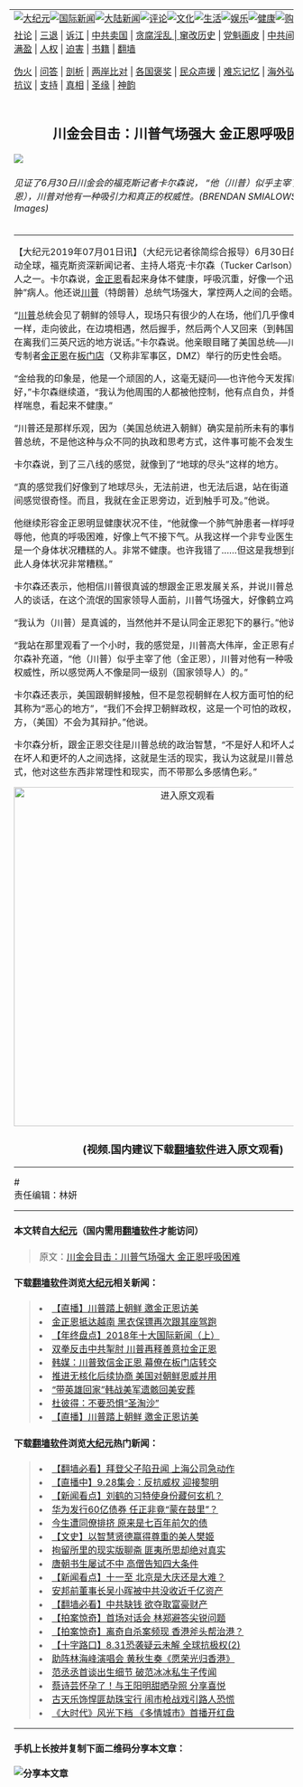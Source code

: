 <a name="1" id="1" target="_blank"></a><span id="1"></span>
<table border="0"><tr><td colspan="2" VALIGN=TOP><a href="https://github.com/asdfgt5/djy/blob/master/gb/nsc413.md#1"><img src="https://raw.githubusercontent.com/asdfgt5/1/master/t/djy/1.jpg" title="大纪元"></a><a href="https://github.com/asdfgt5/djy/blob/master/gb/n24hr.md#1"><img src="https://raw.githubusercontent.com/asdfgt5/1/master/t/djy/3.jpg" title="国际新闻"></a><a href="https://github.com/asdfgt5/djy/blob/master/gb/nsc413.md#1"><img src="https://raw.githubusercontent.com/asdfgt5/1/master/t/djy/4.jpg" title="大陆新闻"></a><a href="https://github.com/asdfgt5/djy/blob/master/gb/news392.md#1"><img src="https://raw.githubusercontent.com/asdfgt5/1/master/t/djy/5.jpg" title="评论"></a><a href="https://github.com/asdfgt5/djy/blob/master/gb/news2007.md#1"><img src="https://raw.githubusercontent.com/asdfgt5/1/master/t/djy/6.jpg" title="文化"></a><a href="https://github.com/asdfgt5/djy/blob/master/gb/news2008.md#1"><img src="https://raw.githubusercontent.com/asdfgt5/1/master/t/djy/7.jpg" title="生活"></a><a href="https://github.com/asdfgt5/djy/blob/master/gb/ncyule.md#1"><img src="https://raw.githubusercontent.com/asdfgt5/1/master/t/djy/8.jpg" title="娱乐"></a><a href="https://github.com/asdfgt5/djy/blob/master/gb/nsc1002.md#1"><img src="https://raw.githubusercontent.com/asdfgt5/1/master/t/djy/9.jpg" title="健康"><a href="https://www.youlucky.com"><img src="https://raw.githubusercontent.com/asdfgt5/1/master/t/djy/10.jpg" title="购物"></a><a href="https://www.supportepoch.org/donation?utm_medium=epochtimes&utm_source=referral&utm_campaign=donate_button_djyhomepage"><img src="https://raw.githubusercontent.com/asdfgt5/1/master/t/djy/12.jpg" title="捐款"></a></td></tr>
<tr><td colspan="2" VALIGN=TOP><a target="_blank" href="https://git.io/fjCRf">社论</a> | <a target="_blank" href="https://github.com/asdfgt5/djy/blob/master/gb/nf5657.md#1">三退</a> | <a target="_blank" href="https://github.com/asdfgt5/djy/blob/master/gb/nf6123.md#1">诉江</a> | <a target="_blank" href="https://github.com/asdfgt5/djy/blob/master/gb/nf1176117.md#1">中共卖国</a> | <a target="_blank" href="https://github.com/asdfgt5/djy/blob/master/gb/nf5773.md#1">贪腐淫乱 | <a target="_blank" href="https://github.com/asdfgt5/djy/blob/master/gb/nf1176115.md#1">窜改历史</a> | <a target="_blank" href="https://github.com/asdfgt5/djy/blob/master/gb/nf1176107.md#1">党魁画皮</a> | <a target="_blank" href="https://github.com/asdfgt5/djy/blob/master/gb/nf1320400.md#1">中共间谍</a> | <a target="_blank" href="https://github.com/asdfgt5/djy/blob/master/gb/nf1176114.md#1">破坏传统</a> | <a target="_blank" href="https://github.com/asdfgt5/djy/blob/master/gb/nf5287.md#1">恶贯满盈</a> | <a target="_blank" href="https://github.com/asdfgt5/djy/blob/master/gb/ncid278.md#1">人权</a> | <a target="_blank" href="https://github.com/asdfgt5/djy/blob/master/gb/nf1176111.md#1">迫害</a> | <a target="_blank" href="https://github.com/asdfgt5/djy/blob/master/gb/nf1235328.md#1">书籍</a> | <a target="_blank" href="https://github.com/asdfgt5/fq/blob/master/README.md?zsrh#1">翻墙</a></p><p><a target="_blank" href="https://github.com/asdfgt5/djy/blob/master/gb/nf5562.md#1">伪火</a> | <a target="_blank" href="https://github.com/asdfgt5/djy/blob/master/gb/nf4378.md#1">问答</a> | <a target="_blank" href="https://github.com/asdfgt5/djy/blob/master/gb/nf5792.md#1">剖析</a> | <a target="_blank" href="https://github.com/asdfgt5/djy/blob/master/gb/nf5735.md#1">两岸比对</a> | <a target="_blank" href="https://github.com/asdfgt5/djy/blob/master/gb/nf6119.md#1">各国褒奖</a> | <a target="_blank" href="https://github.com/asdfgt5/djy/blob/master/gb/nf6120.md#1">民众声援</a> | <a target="_blank" href="https://github.com/asdfgt5/djy/blob/master/gb/nf1188594.md#1">难忘记忆</a> | <a target="_blank" href="https://github.com/asdfgt5/djy/blob/master/gb/nf3180.md#1">海外弘传</a> | <a target="_blank" href="https://github.com/asdfgt5/djy/blob/master/gb/nf5410.md#1">万人上访</a> | <a target="_blank" href="https://github.com/asdfgt5/ntdtv/blob/master/gb/prog1530_1.md#1">和平抗议</a> | <a target="_blank" href="https://github.com/asdfgt5/djy/blob/master/gb/nf4386.md#1">支持</a> | <a target="_blank" href="https://github.com/asdfgt5/djy/blob/master/gb/nf4389.md#1">真相</a> | <a target="_blank" href="https://github.com/asdfgt5/djy/blob/master/gb/nf5790.md#1">圣缘</a> | <a target="_blank" href="https://github.com/asdfgt5/djy/blob/master/gb/nf4786.md#1">神韵</a></td></tr>
<tr><td VALIGN=TOP width="626"><h2 align=center>川金会目击：川普气场强大 金正恩呼吸困难</h2>
<img src="http://i.epochtimes.com/assets/uploads/2019/07/GettyImages-1152948580-600x400.jpg" />
<h6>见证了6月30日川金会的福克斯记者卡尔森说， “他（川普）似乎主宰了他（金正恩），川普对他有一种吸引力和真正的权威性。(BRENDAN SMIALOWSKI/AFP/Getty Images)
</h6>
<hr>
<p>【大纪元2019年07月01日讯】（大纪元记者徐简综合报导）<span class="s2">6</span><span class="s1">月</span><span class="s2">30</span><span class="s1">日的</span><span class="s2">“</span><span class="s1"><a href="https://github.com/asdfgt5/djy/blob/master/gb/tag/%E5%B7%9D%E9%87%91%E4%BC%9A.md">川金会</a></span><span class="s2">”</span><span class="s1">轰动全球，福克斯资深新闻记者、主持人塔克·卡尔森（</span><span class="s2">Tucker Carlson）</span><span class="s1">是当时的见证人之一。</span><span class="s1">卡尔森说，<a href="https://github.com/asdfgt5/djy/blob/master/gb/tag/%E9%87%91%E6%AD%A3%E6%81%A9.md">金正恩</a>看起来身体不健康，呼吸沉重，好像一个迅速恶化的</span><span class="s2">“</span><span class="s1">肺气肿</span><span class="s2">”</span><span class="s1">病人。他还说<a href="https://github.com/asdfgt5/djy/blob/master/gb/tag/%E5%B7%9D%E6%99%AE.md">川普</a></span><span class="s1">（特朗普）</span><span class="s1">总统气场强大，掌控两人之间的会晤。</span></p>
<p class="p3"><span class="s2">“</span><span class="s1"><a href="https://github.com/asdfgt5/djy/blob/master/gb/tag/%E5%B7%9D%E6%99%AE.md">川普</a>总统会见了朝鲜的领导人，现场只有很少的人在场，他们几乎像电影里面的角色一样，走向彼此，在边境相遇，然后握手，然后两个人又回来（到韩国一方）了，站在离我们三英尺远的地方说话。”</span><span class="s1">卡尔森说。他亲眼目睹了美国总统──川普总统与朝鲜专制者<a href="https://github.com/asdfgt5/djy/blob/master/gb/tag/%E9%87%91%E6%AD%A3%E6%81%A9.md">金正恩</a>在<a href="https://github.com/asdfgt5/djy/blob/master/gb/tag/%E6%9D%BF%E9%97%A8%E5%BA%97.md">板门店</a>（又称非军事区，<span class="s2">DMZ</span>）举行的历史性会晤。</span></p>
<p class="p3"><span class="s2">“</span><span class="s1">金给我的印象是，他是一个顽固的人，这毫无疑问</span><span class="s2">──</span><span class="s1">也许他今天发挥的有点不好，</span><span class="s2">”</span><span class="s1">卡尔森继续道，</span><span class="s2">“</span><span class="s1">我认为他周围的人都被他控制，他有点自负，并像肺气肿患者一样喘息，看起来不健康。</span><span class="s2">”</span></p>
<p class="p3"><span class="s2">“</span><span class="s1">川普还是那样乐观，因为（美国总统进入朝鲜）确实是前所未有的事情，如果不是川普总统，不是他这种与众不同的执政和思考方式，这件事可能不会发生。</span><span class="s2">”</span></p>
<p class="p3"><span class="s1">卡尔森说，到了三八线的感觉，就像到了</span><span class="s2">“</span><span class="s1">地球的尽头</span><span class="s2">”</span><span class="s1">这样的地方。</span></p>
<p class="p3"><span class="s2">“</span><span class="s1">真的感觉我们好像到了地球尽头，无法前进，也无法后退，站在街道（分界线）的中间感觉很奇怪。而且，我就在金正恩旁边，近到触手可及。”</span><span class="s1">他说。</span></p>
<p class="p3"><span class="s1">他继续形容金正恩明显健康状况不佳，</span><span class="s2">“</span><span class="s1">他就像一个肺气肿患者一样呼吸。我不是在侮辱他，他真的呼吸困难，好像上气不接下气。从我这样一个非专业医生的角度看，</span><span class="s1">他是一个身体状况糟糕的人。非常不健康。也许我错了</span><span class="s2">……</span><span class="s1">但这是我想到的第一印象，此人身体状况非常糟糕。</span><span class="s2">”</span></p>
<p class="p3"><span class="s1">卡尔森还表示，他相信川普很真诚的想跟金正恩发展关系，并说川普总统</span><span class="s2">“</span><span class="s1">主宰</span><span class="s2">”</span><span class="s1">了两人的谈话，在这个流氓的国家领导人面前，川普气场强大，好像鹤立鸡前。</span></p>
<p class="p3"><span class="s2">“</span><span class="s1">我认为（川普）是真诚的，当然他并不是认同金正恩犯下的暴行。</span><span class="s2">”</span><span class="s1">他说。</span></p>
<p class="p3"><span class="s2">“</span><span class="s1">我站在那里观看了一个小时</span><span class="s1">，我的感觉是，川普高大伟岸，金正恩有点不知所措。</span><span class="s2">”</span><span class="s1">卡尔森补充道，</span><span class="s2">“</span><span class="s1">他（川普）似乎主宰了他（金正恩），川普对他有一种吸引力和真正的权威性，所以感觉两人不像是同一级别（国家领导人）的。</span><span class="s2">”</span></p>
<p class="p3"><span class="s1">卡尔森还表示，美国跟朝鲜接触，但不是忽视朝鲜在人权方面可怕的纪录，卡尔森将其称为</span><span class="s2">“</span><span class="s1">恶心的地方</span><span class="s2">”</span><span class="s1">，</span><span class="s2">“</span><span class="s1">我们不会捍卫朝鲜政权，这是一个可怕的政权，一个恶心的地方，（美国）不会为其辩护。</span><span class="s2">”</span><span class="s1">他说。</span></p>
<p class="p3"><span class="s1">卡尔森分析，跟金正恩交往是川普总统的政治智慧，</span><span class="s2">“</span><span class="s1">不是好人和坏人之间选择，而是在坏人和更坏的人之间选择，这就是生活的现实，我认为这就是川普总统的理解方式，他对这些东西非常理性和现实，而不带那么多感情色彩。</span><span class="s2">”</span></p>
<p><center><a src=""></a><a href="https://git.io/JeZmr"><img width="600" src="https://raw.githubusercontent.com/asdfgt5/djy/master/gb/300/djtsp.jpg" title="进入原文观看"  alt="进入原文观看"></a><h3 align=center>(视频.国内建议下载<a href="https://git.io/JesJV">翻墙软件</a>进入原文观看)</h3><hr><a src="https://www.youtube.com/embed/yhkY8CT0FY4" width="560" b="315" frameborder="0" allowfullscreen="allowfullscreen"></a></center></p>
<p class="p3">#<br />
责任编辑：林妍</p>
<hr>

#### 本文转自<a href="http://www.epochtimes.com">大纪元</a>（国内需用<a href="https://git.io/JesJV">翻墙软件</a>才能访问）
> 原文：<a href="http://www.epochtimes.com/gb/19/7/1/n11357831.htm">川金会目击：川普气场强大 金正恩呼吸困难</a>
#### 下载<a href="https://git.io/JesJV">翻墙软件</a>浏览<a href="http://www.epochtimes.com">大纪元</a>相关新闻：
> <li><a href="http://www.epochtimes.com/gb/19/6/30/n11354899.htm">【直播】川普踏上朝鲜 邀金正恩访美</a></li>
> <li><a href="http://www.epochtimes.com/gb/19/2/26/n11073047.htm">金正恩抵达越南 黑衣保镖再次跟其座驾跑</a></li>
> <li><a href="http://www.epochtimes.com/gb/18/12/21/n10924773.htm">【年终盘点】2018年十大国际新闻（上）</a></li>
> <li><a href="http://www.epochtimes.com/gb/18/7/13/n10561573.htm">双拳反击中共掣肘 川普再释善意拉金正恩</a></li>
> <li><a href="http://www.epochtimes.com/gb/18/7/4/n10535685.htm">韩媒：川普致信金正恩 幕僚在板门店转交</a></li>
> <li><a href="http://www.epochtimes.com/gb/18/7/2/n10529058.htm">推进无核化后续协商 美国对朝鲜恩威并用</a></li>
> <li><a href="http://www.epochtimes.com/gb/18/6/25/n10509937.htm">“带英雄回家”韩战美军遗骸回美安葬</a></li>
> <li><a href="http://www.epochtimes.com/gb/18/6/17/n10491486.htm">杜彼得：不要恐惧“圣淘沙”</a></li>
> <li><a href="https://github.com/asdfgt5/djy/blob/master/gb/19/6/30/n11354899.md">【直播】川普踏上朝鲜 邀金正恩访美</a></li>

#### 下载<a href="https://git.io/JesJV">翻墙软件</a>浏览<a href="http://www.epochtimes.com">大纪元</a>热门新闻：
> <li><a href="http://www.epochtimes.com/gb/19/9/27/n11549410.htm">【翻墙必看】拜登父子陷丑闻 上海公司急动作</a></li>
> <li><a href="http://www.epochtimes.com/gb/19/9/24/n11544233.htm">【直播中】9.28集会：反抗威权 迎接黎明</a></li>
> <li><a href="http://www.epochtimes.com/gb/19/9/27/n11551223.htm">【新闻看点】刘鹤的习特使身份藏何玄机？</a></li>
> <li><a href="http://www.epochtimes.com/gb/19/9/27/n11551310.htm">华为发行60亿债券 任正非竟“蒙在鼓里”？</a></li>
> <li><a href="http://www.epochtimes.com/gb/15/9/3/n4519621.htm">今生遭同僚排挤 原来是七百年前欠的债</a></li>
> <li><a href="http://www.epochtimes.com/gb/19/9/22/n11539138.htm">【文史】以智慧贤德赢得尊重的美人樊姬</a></li>
> <li><a href="http://www.epochtimes.com/gb/19/9/22/n11539196.htm">拘留所里的现实版聊斋 匪夷所思却绝对真实</a></li>
> <li><a href="http://www.epochtimes.com/gb/19/9/20/n11534314.htm">唐朝书生屡试不中 高僧告知四大条件</a></li>
> <li><a href="http://www.epochtimes.com/gb/19/9/26/n11548856.htm">【新闻看点】十一至 北京是大庆还是大难？</a></li>
> <li><a href="http://www.epochtimes.com/gb/19/9/26/n11547317.htm">安邦前董事长吴小晖被中共没收近千亿资产</a></li>
> <li><a href="http://www.epochtimes.com/gb/19/9/25/n11546931.htm">【翻墙必看】中共缺钱 欲夺取富豪财产</a></li>
> <li><a href="http://www.epochtimes.com/gb/19/9/27/n11549383.htm">【拍案惊奇】首场对话会 林郑避答尖锐问题</a></li>
> <li><a href="http://www.epochtimes.com/gb/19/9/25/n11544688.htm">【拍案惊奇】离奇自杀案频现 香港斧头帮治港？</a></li>
> <li><a href="http://www.epochtimes.com/gb/19/9/27/n11549319.htm">【十字路口】8.31恐袭疑云未解 全球抗极权(2)</a></li>
> <li><a href="http://www.epochtimes.com/gb/19/9/23/n11541692.htm">助阵林海峰演唱会 黄秋生奏《愿荣光归香港》</a></li>
> <li><a href="http://www.epochtimes.com/gb/19/9/27/n11551445.htm">范丞丞首谈出生细节 破范冰冰私生子传闻</a></li>
> <li><a href="http://www.epochtimes.com/gb/19/9/26/n11547898.htm">蔡诗芸怀孕了！与王阳明甜晒孕照 分享喜悦</a></li>
> <li><a href="http://www.epochtimes.com/gb/19/9/25/n11546599.htm">古天乐饰悍匪劫珠宝行 闹市枪战戏引路人恐慌</a></li>
> <li><a href="http://www.epochtimes.com/gb/19/9/26/n11548085.htm">《大时代》风光下档 《多情城市》首播开红盘</a></li>
<hr>

#### 手机上长按并复制下面二维码分享本文章：<br><br><img src="http://www.hehaibao.com/qr/index.php?m=1&e=L&p=10&t=&d=https://github.com/asdfgt5/djy/blob/master/gb/19/7/1/n11357831.md%231" title="分享本文章"></td><td VALIGN=TOP><a href="https://github.com/asdfgt5/djy/blob/master/gb/16/1/21/n4622075.md?dfh#1" target="_blank"><img src="https://raw.githubusercontent.com/asdfgt5/djy/master/gb/300/wei-f1.jpg" title="中共的伪火骗局"  alt="中共的伪火骗局"></a><br><a href="https://github.com/asdfgt5/yh/blob/master/README.md?dfh#1" target="_blank"><img src="https://raw.githubusercontent.com/asdfgt5/djy/master/gb/300/yong-h.jpg" title="永恒的见证"  alt="永恒的见证"></a><br><a href="https://github.com/asdfgt5/djy/blob/master/gb/13/9/29/n3974789.md?dfh#1" target="_blank"><img src="https://raw.githubusercontent.com/asdfgt5/djy/master/gb/300/shang-lnz.jpg" title="善良女子被中共投男牢"  alt="善良女子被中共投男牢"></a><br><a href="https://github.com/asdfgt5/djy/blob/master/gb/16/3/16/n4663449.md?dfh#1" target="_blank"><img src="https://raw.githubusercontent.com/asdfgt5/djy/master/gb/300/huo-z3.jpg" title="警卫目击活摘器官"  alt="警卫目击活摘器官"></a><br><a href="https://github.com/asdfgt5/djy/blob/master/gb/16/8/7/n8177641.md?dfh#1" target="_blank"><img src="https://raw.githubusercontent.com/asdfgt5/djy/master/gb/300/huo-z4.jpg" title="证人描述活摘恐怖"  alt="证人描述活摘恐怖"></a><br><a href="https://github.com/asdfgt5/djy/blob/master/gb/10/4/19/n2881569.md?dfh#1" target="_blank"><img src="https://raw.githubusercontent.com/asdfgt5/djy/master/gb/300/huo-z1.jpg" title="揭开活摘器官黑幕"  alt="揭开活摘器官黑幕"></a><br><a href="https://github.com/asdfgt5/djy/blob/master/gb/10/11/7/n3077476.md?dfh#1" target="_blank"><img src="https://raw.githubusercontent.com/asdfgt5/djy/master/gb/300/ma-ks.jpg" title="马克思的成魔之路"  alt="马克思的成魔之路"></a><br><a href="https://github.com/asdfgt5/djy/blob/master/gb/14/6/9/n4173977.md?dfh#1" target="_blank"><img src="https://raw.githubusercontent.com/asdfgt5/djy/master/gb/300/chang-zs.jpg" title="藏字石 蕴天机"  alt="藏字石 蕴天机"></a><br><a href="https://github.com/asdfgt5/djy/blob/master/gb/18/5/10/n10381511.md?dfh#1" target="_blank"><img src="https://raw.githubusercontent.com/asdfgt5/djy/master/gb/300/st1.jpg" title="关注3亿人三退"  alt="关注3亿人三退"></a><br><a href="https://github.com/asdfgt5/djy/blob/master/gb/18/3/21/n10237682.md?dfh#1" target="_blank"><img src="https://raw.githubusercontent.com/asdfgt5/djy/master/gb/300/jie-t.jpg" title="解体中共复兴中华"  alt="解体中共复兴中华"></a><br><a href="https://github.com/asdfgt5/djy/blob/master/gb/9/2/9/n2422991.md?dfh#1" target="_blank"><img src="https://raw.githubusercontent.com/asdfgt5/djy/master/gb/300/gao-zs.jpg" title="中共迫害良心律师"  alt="中共迫害良心律师"></a><br><a href="https://github.com/asdfgt5/djy/blob/master/gb/18/12/9/n10900044.md?dfh#1" target="_blank"><img src="https://raw.githubusercontent.com/asdfgt5/djy/master/gb/300/sj1.jpg" title="303万人举报江泽民"  alt="303万人举报江泽民"></a><br><a href="https://github.com/asdfgt5/djy/blob/master/gb/18/8/28/n10672014.md?dfh#1" target="_blank"><img src="https://raw.githubusercontent.com/asdfgt5/djy/master/gb/300/sj2.jpg" title="这些官员为何起诉江泽民"  alt="这些官员为何起诉江泽民"></a><br><a href="https://github.com/asdfgt5/djy/blob/master/gb/8/12/18/n2367165.md?dfh#1" target="_blank"><img src="https://raw.githubusercontent.com/asdfgt5/djy/master/gb/300/liangan.jpg" title="海峡两岸的强烈对比"  alt="海峡两岸的强烈对比"></a><br><a href="https://github.com/asdfgt5/djy/blob/master/gb/15/5/5/n4427238.md?dfh#1" target="_blank"><img src="https://raw.githubusercontent.com/asdfgt5/djy/master/gb/300/jia-ndzl.jpg" title="加拿大总理的贺信"  alt="加拿大总理的贺信"></a><br><a href="https://github.com/asdfgt5/djy/blob/master/gb/11/6/17/n3289382.md?dfh#1" target="_blank"><img src="https://raw.githubusercontent.com/asdfgt5/djy/master/gb/300/xiao-wd.jpg" title="探寻真相兼听则明"  alt="探寻真相兼听则明"></a><br><a href="https://github.com/asdfgt5/djy/blob/master/gb/18/10/27/n10812623.md?dfh#1" target="_blank"><img src="https://raw.githubusercontent.com/asdfgt5/djy/master/gb/300/yindu.jpg" title="印度媒体报道东方"  alt="印度媒体报道东方"></a><br><a href="https://github.com/asdfgt5/djy/blob/master/gb/18/6/9/n10469652.md?dfh#1" target="_blank"><img src="https://raw.githubusercontent.com/asdfgt5/djy/master/gb/300/xie-j.jpg" title="不一样的海外校园"  alt="不一样的海外校园"></a><br><a href="https://github.com/asdfgt5/djy/blob/master/gb/7/4/5/n1669415.md?dfh#1" target="_blank"><img src="https://raw.githubusercontent.com/asdfgt5/djy/master/gb/300/li-up.jpg" title="从大师到徒弟的传奇"  alt="从大师到徒弟的传奇"></a><br><a href="https://github.com/asdfgt5/djy/blob/master/gb/17/5/26/n9191512.md?dfh#1" target="_blank"><img src="https://raw.githubusercontent.com/asdfgt5/djy/master/gb/300/zfl2.jpg" title="亿万人与东方一本奇书"  alt="亿万人与东方一本奇书"></a><br><a href="https://github.com/asdfgt5/djy/blob/master/gb/13/11/27/n4020290.md?dfh#1" target="_blank"><img src="https://raw.githubusercontent.com/asdfgt5/djy/master/gb/300/zhen-h.jpg" title="大陆见不到的震撼场面"  alt="大陆见不到的震撼场面"></a><br><a href="https://github.com/asdfgt5/djy/blob/master/gb/15/7/17/n4482910.md?dfh#1" target="_blank"><img src="https://raw.githubusercontent.com/asdfgt5/djy/master/gb/300/dalu-sk.jpg" title="人心向善 大陆当初盛况"  alt="人心向善 大陆当初盛况"></a><br><a href="https://github.com/asdfgt5/djy/blob/master/gb/9/10/15/n2689419.md?dfh#1" target="_blank"><img src="https://raw.githubusercontent.com/asdfgt5/djy/master/gb/300/zfl1.jpg" title="追寻真理 这书讲什么"  alt="追寻真理 这书讲什么"></a><br><a href="https://github.com/asdfgt5/fq/blob/master/README.md?dfh#1" target="_blank"><img src="https://raw.githubusercontent.com/asdfgt5/djy/master/gb/300/fq1.jpg" title="下载免费翻墙软件"  alt="下载免费翻墙软件"></a><br></td></tr></table>
